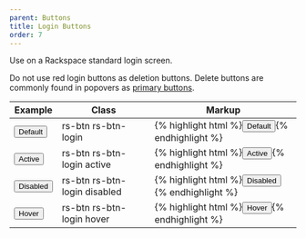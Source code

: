 ```yaml
---
parent: Buttons
title: Login Buttons
order: 7
---
```

<p>Use on a Rackspace standard login screen.</p> <p>Do not use red login buttons as deletion buttons. Delete buttons are commonly found in popovers as <a href="#primary-buttons">primary buttons</a>.</p>
<div class="list-table">
  <table>
    <thead>
      <tr>
        <th>Example</th>
        <th>Class</th>
        <th>Markup</th>
      </tr>
    </thead>
    <tbody>
      <tr>
        <td>
          <button class="rs-btn rs-btn-login">Default</button>
        </td>
        <td>rs-btn rs-btn-login</td>
        <td>
          {% highlight html %}<button class="rs-btn rs-btn-login">Default</button>{% endhighlight %}
        </td>
      </tr>
      <tr>
        <td>
          <button class="rs-btn rs-btn-login active">Active</button>
        </td>
        <td>rs-btn rs-btn-login active</td>
        <td>
          {% highlight html %}<button class="rs-btn rs-btn-login active">Active</button>{% endhighlight %}
        </td>
      </tr>
      <tr>
        <td>
          <button class="rs-btn rs-btn-login disabled">Disabled</button>
        </td>
        <td>rs-btn rs-btn-login disabled</td>
        <td>
          {% highlight html %}<button class="rs-btn rs-btn-login disabled">Disabled</button>{% endhighlight %}
        </td>
      </tr>
      <tr>
        <td>
          <button class="rs-btn rs-btn-login hover">Hover</button>
        </td>
        <td>rs-btn rs-btn-login hover</td>
        <td>
          {% highlight html %}<button class="rs-btn rs-btn-login hover">Hover</button>{% endhighlight %}
        </td>
      </tr>
    </tbody>
  </table>
</div>
